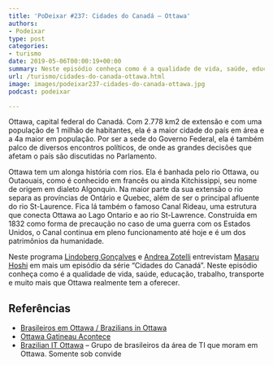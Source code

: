 ```yaml
---
title: 'PoDeixar #237: Cidades do Canadá – Ottawa'
authors:
- Podeixar
type: post
categories:
- turismo
date: 2019-05-06T00:00:19+00:00
summary: Neste episódio conheça como é a qualidade de vida, saúde, educação, trabalho, transporte e muito mais que Ottawa realmente tem a oferecer
url: /turismo/cidades-do-canada-ottawa.html
image: images/podeixar237-cidades-do-canada-ottawa.jpg
podcast: podeixar

---
```

Ottawa, capital federal do Canadá. Com 2.778 km2 de extensão e com uma população de 1 milhão de habitantes, ela é a maior cidade do país em área e a 4a maior em população. Por ser a sede do Governo Federal, ela é também palco de diversos encontros políticos, de onde as grandes decisões que afetam o país são discutidas no Parlamento.

Ottawa tem um alonga história com rios. Ela é banhada pelo rio Ottawa, ou Outaouais, como é conhecido em francês ou ainda Kitchissippi, seu nome de origem em dialeto Algonquin. Na maior parte da sua extensão o rio separa as províncias de Ontário e Quebec, além de ser o principal afluente do rio St-Laurence. Fica lá também o famoso Canal Rideau, uma estrutura que conecta Ottawa ao Lago Ontario e ao rio St-Lawrence. Construída em 1832 como forma de precaução no caso de uma guerra com os Estados Unidos, o Canal continua em pleno funcionamento até hoje e é um dos patrimônios da humanidade.

Neste programa [Lindoberg Gonçalves][1] e [Andrea Zotelli][2] entrevistam [Masaru Hoshi][3] em mais um episódio da série &#8220;Cidades do Canadá&#8221;. Neste episódio conheça como é a qualidade de vida, saúde, educação, trabalho, transporte e muito mais que Ottawa realmente tem a oferecer.<figure class="wp-block-embed-youtube wp-block-embed is-type-video is-provider-youtube wp-embed-aspect-16-9 wp-has-aspect-ratio">

<div class="wp-block-embed__wrapper">
  <span class="embed-youtube" style="text-align:center; display: block;"></span>
</div></figure>

## Referências

  * [Brasileiros em Ottawa / Brazilians in Ottawa][4]
  * [Ottawa Gatineau Acontece][5]
  * [Brazilian IT Ottawa][6] &#8211; Grupo de brasileiros da área de TI que moram em Ottawa. Somente sob convide

 [1]: /berg
 [2]: /andreazotelli
 [3]: /japa
 [4]: https://www.facebook.com/groups/braziliansinottawa/
 [5]: https://www.facebook.com/profile.php?id=1647537188598194
 [6]: https://www.facebook.com/groups/566404256865424/
 [7]: https://vempra.ca/seguroviagem